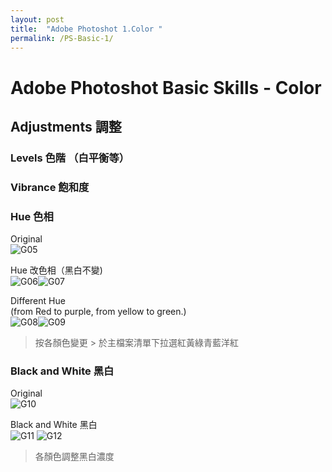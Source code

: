 ```yaml
---
layout: post
title:  "Adobe Photoshot 1.Color "
permalink: /PS-Basic-1/
---
```


# Adobe Photoshot Basic Skills - Color


## Adjustments 調整
### Levels 色階 （白平衡等）  

### Vibrance 飽和度  

### Hue 色相  
Original  
![G05](/assets/Hue.jpg)    

Hue 改色相（黑白不變)  
![G06](/assets/Hue1.jpg)![G07](/assets/Hue3.jpg)   

Different Hue  
(from Red to purple, from yellow to green.)   
![G08](/assets/Hue2.jpg)![G09](/assets/Hue4.jpg)  
> 按各顏色變更 > 於主檔案清單下拉選紅黃綠青藍洋紅

### Black and White 黑白 
Original  
![G10](/assets/Bw.jpg)  

Black and White 黑白  
![G11](/assets/Bw01.jpg)
![G12](/assets/Bw02.jpg)  
> 各顏色調整黑白濃度  

